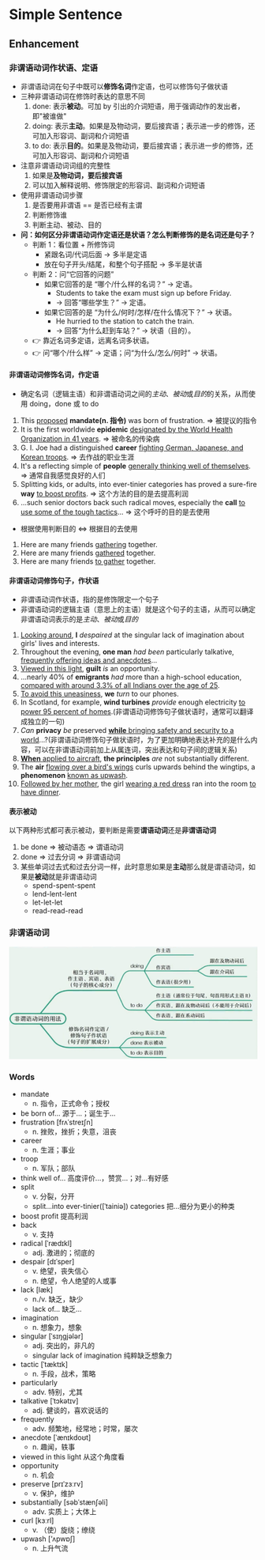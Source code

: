 # Simple Sentence

## Enhancement

### 非谓语动词作状语、定语

- 非谓语动词在句子中既可以**修饰名词**作定语，也可以修饰句子做状语
- 三种非谓语动词在修饰时表达的意思不同
    1. done: 表示**被动**。可加 by 引出的介词短语，用于强调动作的发出者，即"被谁做"
    2. doing: 表示**主动**。如果是及物动词，要后接宾语；表示进一步的修饰，还可加入形容词、副词和介词短语
    3. to do: 表示**目的**。如果是及物动词，要后接宾语；表示进一步的修饰，还可加入形容词、副词和介词短语
- 注意非谓语动词词组的完整性
    1. 如果是**及物动词，要后接宾语**
    2. 可以加入解释说明、修饰限定的形容词、副词和介词短语
- 使用非谓语动词步骤
    1. 是否要用非谓语 == 是否已经有主谓
    2. 判断修饰谁
    3. 判断主动、被动、目的
- **问：如何区分非谓语动词作定语还是状语？怎么判断修饰的是名词还是句子？**
    - 判断 1：看位置 + 所修饰词
        - 紧跟名词/代词后面 → 多半是定语
        - 放在句子开头/结尾，和整个句子搭配 → 多半是状语
    - 判断 2：问“它回答的问题”
        - 如果它回答的是 “哪个/什么样的名词？” → 定语。
            - Students to take the exam must sign up before Friday.
            - → 回答“哪些学生？” → 定语。
        - 如果它回答的是 “为什么/何时/怎样/在什么情况下？” → 状语。
            - He hurried to the station to catch the train.
            - → 回答“为什么赶到车站？” → 状语（目的）。
    - 👉 靠近名词多定语，远离名词多状语。
    - 👉 问“哪个/什么样” → 定语；问“为什么/怎么/何时” → 状语。

#### 非谓语动词修饰名词，作定语

- 确定名词（逻辑主语）和非谓语动词之间的*主动*、*被动*或*目的*的关系，从而使用 doing，done 或 to do

1. This <u>proposed</u> **mandate(n. 指令)** was born of frustration. => 被提议的指令
2. It is the first worldwide **epidemic** <u>designated by the World Health Organization in 41 years</u>. => 被命名的传染病
3. G. I. Joe had a distinguished **career** <u>fighting German, Japanese, and Korean troops</u>. => 去作战的职业生涯
4. It's a reflecting simple of **people** <u>generally thinking well of themselves</u>. => 通常自我感觉良好的人们
5. Splitting kids, or adults, into ever-tinier categories has proved a sure-fire **way** <u>to boost profits</u>. => 这个方法的目的是去提高利润
6. ...such senior doctors back such radical moves, especially the **call** <u>to use some of the tough tactics</u>... => 这个呼吁的目的是去使用
 
- 根据使用判断目的 <=> 根据目的去使用

1. Here are many friends <u>gathering</u> together.
2. Here are many friends <u>gathered</u> together.
3. Here are many friends <u>to gather</u> together.

#### 非谓语动词修饰句子，作状语

- 非谓语动词作状语，指的是修饰限定一个句子
- 非谓语动词的逻辑主语（意思上的主语）就是这个句子的主语，从而可以确定非谓语动词表示的是*主动*、*被动*或*目的*

1. <u>Looking around</u>, **I** *despaired* at the singular lack of imagination about girls' lives and interests.
2. Throughout the evening, **one man** *had been* particularly talkative, <u>frequently offering ideas and anecdotes</u>...
3. <u>Viewed in this light</u>, **guilt** *is* an opportunity.
4. ...nearly 40% of **emigrants** *had* more than a high-school education, <u>compared with around 3.3% of all Indians over the age of 25</u>.
5. <u>To avoid this uneasiness</u>, **we** *turn* to our phones.
6. In Scotland, for example, **wind turbines** *provide* enough electricity <u>to power 95 percent of homes</u>.(非谓语动词修饰句子做状语时，通常可以翻译成独立的一句)
7. *Can* **privacy** *be* preserved <u>**while** bringing safety and security to a world</u>...?(非谓语动词修饰句子做状语时，为了更加明确地表达补充的是什么内容，可以在非谓语动词前加上从属连词，突出表达和句子间的逻辑关系)
8. <u>**When** applied to aircraft</u>, **the principles** *are* not substantially different.
9. The **air** <u>flowing over a bird's wings</u> curls upwards behind the wingtips, a **phenomenon** <u>known as upwash</u>.
10. <u>Followed by her mother</u>, the girl <u>wearing a red dress</u> ran into the room <u>to have dinner</u>.

#### 表示被动

以下两种形式都可表示被动，要判断是需要**谓语动词**还是**非谓语动词**

1. be done => 被动语态 => 谓语动词
2. done => 过去分词 => 非谓语动词
3. 某些单词过去式和过去分词一样，此时意思如果是**主动**那么就是谓语动词，如果是**被动**就是非谓语动词
    - spend-spent-spent
    - lend-lent-lent
    - let-let-let
    - read-read-read

### 非谓语动词


![非谓语动词](../../../../assets/non-finite-verb.jpeg)

### Words

- mandate
    - n. 指令，正式命令；授权
- be born of... 源于...；诞生于...
- frustration [frʌˈstreɪʃn]
    - n. 挫败，挫折；失意，沮丧
- career
    - n. 生涯；事业
- troop
    - n. 军队；部队
- think well of... 高度评价...，赞赏...；对...有好感
- split
    - v. 分裂，分开
    - split...into ever-tinier([ˈtainiə]) categories 把...细分为更小的种类
- boost profit 提高利润
- back
    - v. 支持
- radical [ˈrædɪkl]
    - adj. 激进的；彻底的
- despair [dɪˈsper]
    - v. 绝望，丧失信心
    - n. 绝望，令人绝望的人或事
- lack [læk] 
    - n./v. 缺乏，缺少
    - lack of... 缺乏...
- imagination
    - n. 想象力，想象
- singular [ˈsɪŋɡjələr]
    - adj. 突出的，非凡的
    - singular lack of imagination 纯粹缺乏想象力
- tactic [ˈtæktɪk]
    - n. 手段，战术，策略
- particularly
    - adv. 特别，尤其
- talkative [ˈtɔkətɪv]
    - adj. 健谈的，喜欢说话的
- frequently
    - adv. 频繁地，经常地；时常，屡次
- anecdote [ˈænɪkdoʊt]
    - n. 趣闻，轶事
- viewed in this light 从这个角度看
- opportunity
    - n. 机会
- preserve [prɪˈzɜːrv]
    - v. 保护，维护
- substantially [səbˈstænʃəli]
    - adv. 实质上；大体上
- curl [kɜːrl]
    - v. （使）旋绕；缭绕
- upwash ['ʌpwɒʃ]
    - n. 上升气流

